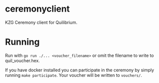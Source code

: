 # ceremonyclient

KZG Ceremony client for Quilibrium. 

# Running

Run with `go run ./... <voucher_filename>` or omit the filename to write to quil_voucher.hex.

If you have docker installed you can participate in the ceremony by simply running `make participate`. Your voucher will be written to `vouchers/`.